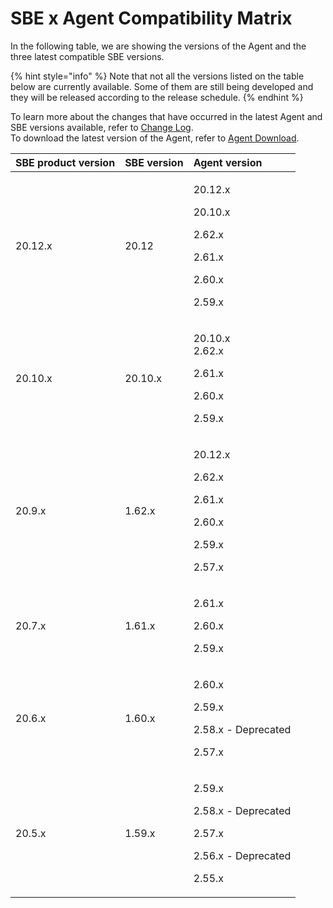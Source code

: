 # SBE x Agent Compatibility Matrix

In the following table, we are showing the versions of the Agent and the three latest compatible SBE versions.

{% hint style="info" %}
Note that not all the versions listed on the table below are currently available. Some of them are still being developed and they will be released according to the release schedule.
{% endhint %}

To learn more about the changes that have occurred in the latest Agent and SBE versions available, refer to [Change Log](../change-log.md).  
To download the latest version of the Agent, refer to [Agent Download](agent-2.x-and-above-installation.md#agent-download).

<table>
  <thead>
    <tr>
      <th style="text-align:left">SBE product version</th>
      <th style="text-align:left">SBE version</th>
      <th style="text-align:left">Agent version</th>
    </tr>
  </thead>
  <tbody>
    <tr>
      <td style="text-align:left">20.12.x</td>
      <td style="text-align:left">20.12</td>
      <td style="text-align:left">
        <p>20.12.x</p>
        <p>20.10.x</p>
        <p>2.62.x</p>
        <p>2.61.x</p>
        <p>2.60.x</p>
        <p>2.59.x</p>
      </td>
    </tr>
    <tr>
      <td style="text-align:left">20.10.x</td>
      <td style="text-align:left">20.10.x</td>
      <td style="text-align:left">
        <p>20.10.x
          <br />2.62.x</p>
        <p>2.61.x</p>
        <p>2.60.x</p>
        <p>2.59.x</p>
      </td>
    </tr>
    <tr>
      <td style="text-align:left">20.9.x</td>
      <td style="text-align:left">1.62.x</td>
      <td style="text-align:left">
        <p>20.12.x</p>
        <p>2.62.x</p>
        <p>2.61.x</p>
        <p>2.60.x</p>
        <p>2.59.x</p>
        <p>2.57.x</p>
      </td>
    </tr>
    <tr>
      <td style="text-align:left">20.7.x</td>
      <td style="text-align:left">1.61.x</td>
      <td style="text-align:left">
        <p>2.61.x</p>
        <p>2.60.x</p>
        <p>2.59.x</p>
      </td>
    </tr>
    <tr>
      <td style="text-align:left">20.6.x</td>
      <td style="text-align:left">1.60.x</td>
      <td style="text-align:left">
        <p>2.60.x</p>
        <p>2.59.x</p>
        <p>2.58.x - Deprecated</p>
        <p>2.57.x</p>
      </td>
    </tr>
    <tr>
      <td style="text-align:left">20.5.x</td>
      <td style="text-align:left">1.59.x</td>
      <td style="text-align:left">
        <p>2.59.x</p>
        <p>2.58.x - Deprecated</p>
        <p>2.57.x</p>
        <p>2.56.x - Deprecated</p>
        <p>2.55.x</p>
      </td>
    </tr>
  </tbody>
</table>

